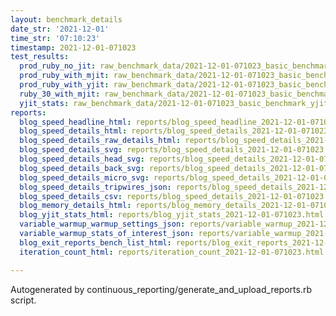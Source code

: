 ```yaml
---
layout: benchmark_details
date_str: '2021-12-01'
time_str: '07:10:23'
timestamp: 2021-12-01-071023
test_results:
  prod_ruby_no_jit: raw_benchmark_data/2021-12-01-071023_basic_benchmark_prod_ruby_no_jit.json
  prod_ruby_with_mjit: raw_benchmark_data/2021-12-01-071023_basic_benchmark_prod_ruby_with_mjit.json
  prod_ruby_with_yjit: raw_benchmark_data/2021-12-01-071023_basic_benchmark_prod_ruby_with_yjit.json
  ruby_30_with_mjit: raw_benchmark_data/2021-12-01-071023_basic_benchmark_ruby_30_with_mjit.json
  yjit_stats: raw_benchmark_data/2021-12-01-071023_basic_benchmark_yjit_stats.json
reports:
  blog_speed_headline_html: reports/blog_speed_headline_2021-12-01-071023.html
  blog_speed_details_html: reports/blog_speed_details_2021-12-01-071023.html
  blog_speed_details_raw_details_html: reports/blog_speed_details_2021-12-01-071023.raw_details.html
  blog_speed_details_svg: reports/blog_speed_details_2021-12-01-071023.svg
  blog_speed_details_head_svg: reports/blog_speed_details_2021-12-01-071023.head.svg
  blog_speed_details_back_svg: reports/blog_speed_details_2021-12-01-071023.back.svg
  blog_speed_details_micro_svg: reports/blog_speed_details_2021-12-01-071023.micro.svg
  blog_speed_details_tripwires_json: reports/blog_speed_details_2021-12-01-071023.tripwires.json
  blog_speed_details_csv: reports/blog_speed_details_2021-12-01-071023.csv
  blog_memory_details_html: reports/blog_memory_details_2021-12-01-071023.html
  blog_yjit_stats_html: reports/blog_yjit_stats_2021-12-01-071023.html
  variable_warmup_warmup_settings_json: reports/variable_warmup_2021-12-01-071023.warmup_settings.json
  variable_warmup_stats_of_interest_json: reports/variable_warmup_2021-12-01-071023.stats_of_interest.json
  blog_exit_reports_bench_list_html: reports/blog_exit_reports_2021-12-01-071023.bench_list.html
  iteration_count_html: reports/iteration_count_2021-12-01-071023.html

---
```

Autogenerated by continuous_reporting/generate_and_upload_reports.rb script.
